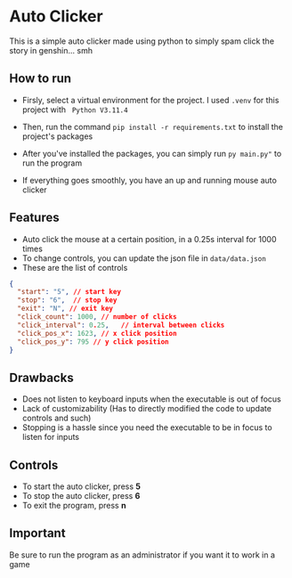 # Auto Clicker

This is a simple auto clicker made using python to simply spam click the story in genshin... smh

## How to run

- Firsly, select a virtual environment for the project. I used ```.venv``` for this project with 
``` Python V3.11.4```

- Then, run the command ```pip install -r requirements.txt``` to install the project's packages
- After you've installed the packages, you can simply run ```py main.py"``` to run the program
- If everything goes smoothly, you have an up and running mouse auto clicker

## Features

- Auto click the mouse at a certain position, in a 0.25s interval for 1000 times
- To change controls, you can update the json file in ```data/data.json```
- These are the list of controls
```json
{
  "start": "5", // start key
  "stop": "6",  // stop key
  "exit": "N", // exit key
  "click_count": 1000, // number of clicks
  "click_interval": 0.25,   // interval between clicks
  "click_pos_x": 1623, // x click position
  "click_pos_y": 795 // y click position
}
```

## Drawbacks

- Does not listen to keyboard inputs when the executable is out of focus
- Lack of customizability (Has to directly modified the code to update controls and such)
- Stopping is a hassle since you need the executable to be in focus to listen for inputs 

## Controls
- To start the auto clicker, press <b>5</b>
- To stop the auto clicker, press <b>6</b>
- To exit the program, press <b>n</b>

## Important

Be sure to run the program as an administrator if you want it to work in a game
